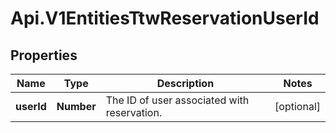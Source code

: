 # Api.V1EntitiesTtwReservationUserId

## Properties

Name | Type | Description | Notes
------------ | ------------- | ------------- | -------------
**userId** | **Number** | The ID of user associated with reservation. | [optional] 


